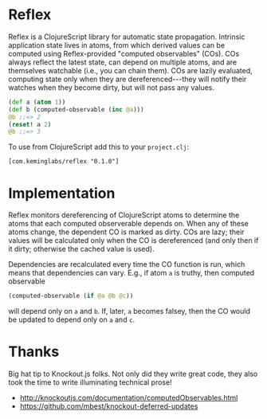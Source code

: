 Reflex
======

Reflex is a ClojureScript library for automatic state propagation.
Intrinsic application state lives in atoms, from which derived values can be computed using Reflex-provided "computed observables" (COs).
COs always reflect the latest state, can depend on multiple atoms, and are themselves watchable (i.e., you can chain them).
COs are lazily evaluated, computing state only when they are dereferenced---they will notify their watches when they become dirty, but will not pass any values.

```clojure
(def a (atom 1))
(def b (computed-observable (inc @a)))
@b ;;=> 2
(reset! a 2)
@b ;;=> 3
```

To use from ClojureScript add this to your `project.clj`:

    [com.keminglabs/reflex "0.1.0"]


Implementation
==============

Reflex monitors dereferencing of ClojureScript atoms to determine the atoms that each computed observerable depends on.
When any of these atoms change, the dependent CO is marked as dirty.
COs are lazy; their values will be calculated only when the CO is dereferenced (and only then if it dirty; otherwise the cached value is used).

Dependencies are recalculated every time the CO function is run, which means that dependencies can vary.
E.g., if atom `a` is truthy, then computed observable

```clojure
(computed-observable (if @a @b @c))
```

will depend only on `a` and `b`.
If, later, `a` becomes falsey, then the CO would be updated to depend only on `a` and `c`.


Thanks
======

Big hat tip to Knockout.js folks.
Not only did they write great code, they also took the time to write illuminating technical prose!

+ http://knockoutjs.com/documentation/computedObservables.html
+ https://github.com/mbest/knockout-deferred-updates
